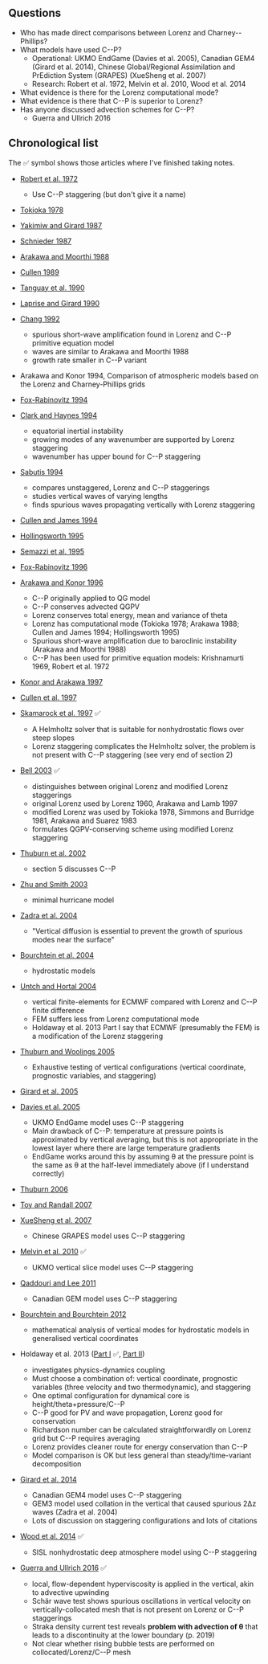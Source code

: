 ## Questions

* Who has made direct comparisons between Lorenz and Charney--Phillips?
* What models have used C--P?
  * Operational: UKMO EndGame (Davies et al. 2005), Canadian GEM4 (Girard et al. 2014), Chinese Global/Regional Assimilation and PrEdiction System (GRAPES) (XueSheng et al. 2007)
  * Research: Robert et al. 1972, Melvin et al. 2010, Wood et al. 2014
* What evidence is there for the Lorenz computational mode?
* What evidence is there that C--P is superior to Lorenz?
* Has anyone discussed advection schemes for C--P?
  * Guerra and Ullrich 2016

## Chronological list

The :white_check_mark: symbol shows those articles where I've finished taking notes.

* [Robert et al. 1972](https://doi.org/10.1175/1520-0493(1972)100<0329:AITISF>2.3.CO;2)
  * Use C--P staggering (but don't give it a name)

* [Tokioka 1978](https://www.jstage.jst.go.jp/article/jmsj1965/56/2/56_2_98/_article)

* [Yakimiw and Girard 1987](https://doi.org/10.1080/07055900.1987.9649277)

* [Schnieder 1987](https://doi.org/10.1175/1520-0493(1987)115<2166:AIIVDI>2.0.CO;2)

* [Arakawa and Moorthi 1988](https://doi.org/10.1175/1520-0469(1988)045<1688:BIIVDS>2.0.CO;2)

* [Cullen 1989](https://doi.org/10.1016/0021-9991(89)90211-8)

* [Tanguay et al. 1990](https://doi.org/10.1175/1520-0493(1990)118<1970:ASISLF>2.0.CO;2)

* [Laprise and Girard 1990](https://doi.org/10.1175/1520-0442(1990)003<0032:ASGCMU>2.0.CO;2)

* [Chang 1992](https://doi.org/10.1175/1520-0469(1992)049<2452:RNMOTE>2.0.CO;2)
  * spurious short-wave amplification found in Lorenz and C--P primitive equation model
  * waves are similar to Arakawa and Moorthi 1988
  * growth rate smaller in C--P variant

* Arakawa and Konor 1994, Comparison of atmospheric models based on the Lorenz and Charney-Phillips grids

* [Fox-Rabinovitz 1994](https://doi.org/10.1175/1520-0493(1994)122<0377:CDPOVS>2.0.CO;2)

* [Clark and Haynes 1994](https://doi.org/10.1175/1520-0469(1994)051<2101:EIIEOV>2.0.CO;2)
  * equatorial inertial instability
  * growing modes of any wavenumber are supported by Lorenz staggering
  * wavenumber has upper bound for C--P staggering

* [Sabutis 1994](https://doi.org/10.1175/1520-0493(1994)122<2868:TCOAVG>2.0.CO;2)
  * compares unstaggered, Lorenz and C--P staggerings
  * studies vertical waves of varying lengths
  * finds spurious waves propagating vertically with Lorenz staggering

* [Cullen and James 1994](https://digital.nmla.metoffice.gov.uk/file/sdb%3AdigitalFile|38388ae5-134a-4d00-87cc-72b3a4b7de9b/)

* [Hollingsworth 1995](http://www.ecmwf.int/en/elibrary/9943-spurious-mode-lorenz-arrangement-y-and-t-which-does-not-exist-charney-phillips)

* [Semazzi et al. 1995](https://doi.org/10.1175/1520-0493(1995)123<2534:AGNSLA>2.0.CO;2)

* [Fox-Rabinovitz 1996](https://doi.org/10.1175/1520-0493(1996)124<0498:CDPOSG>2.0.CO;2)

* [Arakawa and Konor 1996](https://doi.org/10.1175/1520-0493(1996)124<0511:VDOTPE>2.0.CO;2) 
  * C--P originally applied to QG model
  * C--P conserves advected QGPV 
  * Lorenz conserves total energy, mean and variance of theta
  * Lorenz has computational mode (Tokioka 1978; Arakawa 1988; Cullen and James 1994; Hollingsworth 1995)
  * Spurious short-wave amplification due to baroclinic instability (Arakawa and Moorthi 1988)
  * C--P has been used for primitive equation models: Krishnamurti 1969, Robert et al. 1972

* [Konor and Arakawa 1997](https://doi.org/10.1175/1520-0493(1997)125<1649:DOAAMB>2.0.CO;2)

* [Cullen et al. 1997](https://doi.org/10.1080/07055900.1997.9687359)

* [Skamarock et al. 1997](https://doi.org/10.1175/1520-0493(1997)125<0587:PCRSFH>2.0.CO;2) :white_check_mark:
  * A Helmholtz solver that is suitable for nonhydrostatic flows over steep slopes
  * Lorenz staggering complicates the Helmholtz solver, the problem is not present with C--P staggering (see very end of section 2)

* [Bell 2003](https://doi.org/10.1175/1520-0493(2003)131<1498:COPVOL>2.0.CO;2) :white_check_mark:
  * distinguishes between original Lorenz and modified Lorenz staggerings
  * original Lorenz used by Lorenz 1960, Arakawa and Lamb 1997
  * modified Lorenz was used by Tokioka 1978, Simmons and Burridge 1981, Arakawa and Suarez 1983
  * formulates QGPV-conserving scheme using modified Lorenz staggering

* [Thuburn et al. 2002](https://doi.org/10.1256/003590002320603403)
  * section 5 discusses C--P

* [Zhu and Smith 2003](https://doi.org/10.1256/qj.02.78)
  * minimal hurricane model

* [Zadra et al. 2004](https://doi.org/10.1256/qj.03.208)
  * "Vertical diffusion is essential to prevent the growth of spurious modes near the surface"

* [Bourchtein et al. 2004](https://doi.org/10.1016/S0377-0427(03)00640-X)
  * hydrostatic models

* [Untch and Hortal 2004](https://doi.org/10.1256/qj.03.173)
  * vertical finite-elements for ECMWF compared with Lorenz and C--P finite difference
  * FEM suffers less from Lorenz computational mode
  * Holdaway et al. 2013 Part I say that ECMWF (presumably the FEM) is a modification of the Lorenz staggering

* [Thuburn and Woolings 2005](https://doi.org/10.1016/j.jcp.2004.08.018)
  * Exhaustive testing of vertical configurations (vertical coordinate, prognostic variables, and staggering)

* [Girard et al. 2005](https://doi.org/10.1175/MWR2931.1)

* [Davies et al. 2005](https://doi.org/10.1256/qj.04.101)
  * UKMO EndGame model uses C--P staggering
  * Main drawback of C--P: temperature at pressure points is approximated by vertical averaging, but this is not appropriate in the lowest layer where there are large temperature gradients
  * EndGame works around this by assuming θ at the pressure point is the same as θ at the half-level immediately above (if I understand correctly)

* [Thuburn 2006](https://doi.org/10.1256/qj.06.10)

* [Toy and Randall 2007](https://doi.org/10.1016/j.jcp.2006.08.022)

* [XueSheng et al. 2007](https://doi.org/10.1007/s11430-007-0124-7)
  * Chinese GRAPES model uses C--P staggering

* [Melvin et al. 2010](https://doi.org/10.1002/qj.603) :white_check_mark:
  * UKMO vertical slice model uses C--P staggering

* [Qaddouri and Lee 2011](https://doi.org/10.1002/qj.873)
  * Canadian GEM model uses C--P staggering

* [Bourchtein and Bourchtein 2012](https://doi.org/10.1016/j.cam.2011.05.037)
  * mathematical analysis of vertical modes for hydrostatic models in generalised vertical coordinates

* Holdaway et al. 2013 ([Part I](https://doi.org/10.1002/qj.2016) :white_check_mark:, [Part II](https://doi.org/10.1002/qj.2017))
  * investigates physics-dynamics coupling
  * Must choose a combination of: vertical coordinate, prognostic variables (three velocity and two thermodynamic), and staggering
  * One optimal configuration for dynamical core is height/theta+pressure/C--P
  * C--P good for PV and wave propagation, Lorenz good for conservation
  * Richardson number can be calculated straightforwardly on Lorenz grid but C--P requires averaging
  * Lorenz provides cleaner route for energy conservation than C--P
  * Model comparison is OK but less general than steady/time-variant decomposition

* [Girard et al. 2014](https://doi.org/10.1175/MWR-D-13-00255.1)
  * Canadian GEM4 model uses C--P staggering
  * GEM3 model used collation in the vertical that caused spurious 2Δz waves (Zadra et al. 2004)
  * Lots of discussion on staggering configurations and lots of citations

* [Wood et al. 2014](https://doi.org/10.1002/qj.2235) :white_check_mark:
  * SISL nonhydrostatic deep atmosphere model using C--P staggering

* [Guerra and Ullrich 2016](https://doi.org/10.5194/gmd-9-2007-2016) :white_check_mark:
  * local, flow-dependent hyperviscosity is applied in the vertical, akin to advective upwinding
  * Schär wave test shows spurious oscillations in vertical velocity on vertically-collocated mesh that is not present on Lorenz or C--P staggerings
  * Straka density current test reveals **problem with advection of θ** that leads to a discontinuity at the lower boundary (p. 2019)
  * Not clear whether rising bubble tests are performed on collocated/Lorenz/C--P mesh
